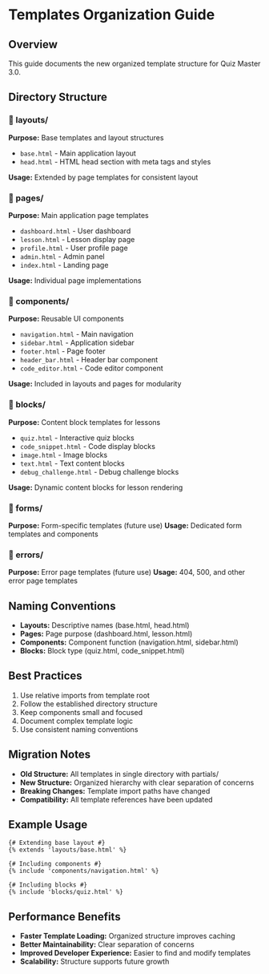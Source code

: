 # Templates Organization Guide

## Overview
This guide documents the new organized template structure for Quiz Master 3.0.

## Directory Structure

### 📁 layouts/
**Purpose:** Base templates and layout structures
- `base.html` - Main application layout
- `head.html` - HTML head section with meta tags and styles

**Usage:** Extended by page templates for consistent layout

### 📁 pages/
**Purpose:** Main application page templates
- `dashboard.html` - User dashboard
- `lesson.html` - Lesson display page
- `profile.html` - User profile page
- `admin.html` - Admin panel
- `index.html` - Landing page

**Usage:** Individual page implementations

### 📁 components/
**Purpose:** Reusable UI components
- `navigation.html` - Main navigation
- `sidebar.html` - Application sidebar
- `footer.html` - Page footer
- `header_bar.html` - Header bar component
- `code_editor.html` - Code editor component

**Usage:** Included in layouts and pages for modularity

### 📁 blocks/
**Purpose:** Content block templates for lessons
- `quiz.html` - Interactive quiz blocks
- `code_snippet.html` - Code display blocks
- `image.html` - Image blocks
- `text.html` - Text content blocks
- `debug_challenge.html` - Debug challenge blocks

**Usage:** Dynamic content blocks for lesson rendering

### 📁 forms/
**Purpose:** Form-specific templates (future use)
**Usage:** Dedicated form templates and components

### 📁 errors/
**Purpose:** Error page templates (future use)
**Usage:** 404, 500, and other error page templates

## Naming Conventions

- **Layouts:** Descriptive names (base.html, head.html)
- **Pages:** Page purpose (dashboard.html, lesson.html)
- **Components:** Component function (navigation.html, sidebar.html)
- **Blocks:** Block type (quiz.html, code_snippet.html)

## Best Practices

1. Use relative imports from template root
2. Follow the established directory structure
3. Keep components small and focused
4. Document complex template logic
5. Use consistent naming conventions

## Migration Notes

- **Old Structure:** All templates in single directory with partials/
- **New Structure:** Organized hierarchy with clear separation of concerns
- **Breaking Changes:** Template import paths have changed
- **Compatibility:** All template references have been updated

## Example Usage

```jinja2
{# Extending base layout #}
{% extends 'layouts/base.html' %}

{# Including components #}
{% include 'components/navigation.html' %}

{# Including blocks #}
{% include 'blocks/quiz.html' %}
```

## Performance Benefits

- **Faster Template Loading:** Organized structure improves caching
- **Better Maintainability:** Clear separation of concerns
- **Improved Developer Experience:** Easier to find and modify templates
- **Scalability:** Structure supports future growth
